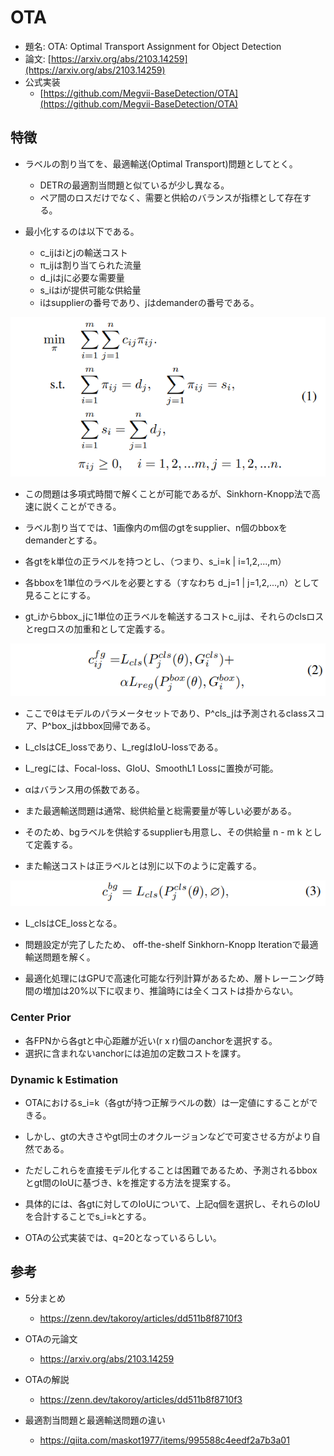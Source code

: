# OTA

- 題名: OTA: Optimal Transport Assignment for Object Detection
- 論文: [https://arxiv.org/abs/2103.14259](https://arxiv.org/abs/2103.14259)
- 公式実装
  - [https://github.com/Megvii-BaseDetection/OTA](https://github.com/Megvii-BaseDetection/OTA)

## 特徴

- ラベルの割り当てを、最適輸送(Optimal Transport)問題としてとく。
  - DETRの最適割当問題と似ているが少し異なる。
  - ペア間のロスだけでなく、需要と供給のバランスが指標として存在する。

- 最小化するのは以下である。
  - c_ijはiとjの輸送コスト
  - π_ijは割り当てられた流量
  - d_jはjに必要な需要量
  - s_iはiが提供可能な供給量
  - iはsupplierの番号であり、jはdemanderの番号である。

![](./img/yolo_x_ota_formula.png)

- この問題は多項式時間で解くことが可能であるが、Sinkhorn-Knopp法で高速に説くことができる。

- ラベル割り当てでは、1画像内のm個のgtをsupplier、n個のbboxをdemanderとする。
- 各gtをk単位の正ラベルを持つとし、（つまり、s_i=k | i=1,2,...,m）
- 各bboxを1単位のラベルを必要とする（すなわち d_j=1 | j=1,2,...,n）として見ることにする。
- gt_iからbbox_jに1単位の正ラベルを輸送するコストc_ijは、それらのclsロスとregロスの加重和として定義する。

![](./img/yolo_x_ota_cost.png)

- ここでθはモデルのパラメータセットであり、P^cls_jは予測されるclassスコア、P^box_jはbbox回帰である。
- L_clsはCE_lossであり、L_regはIoU-lossである。
- L_regには、Focal-loss、GIoU、SmoothL1 Lossに置換が可能。
- αはバランス用の係数である。

- また最適輸送問題は通常、総供給量と総需要量が等しい必要がある。
- そのため、bgラベルを供給するsupplierも用意し、その供給量 n - m k として定義する。
- また輸送コストは正ラベルとは別に以下のように定義する。

![](./img/yolo_x_ota_cost_bg.png)

- L_clsはCE_lossとなる。

- 問題設定が完了したため、 off-the-shelf Sinkhorn-Knopp Iterationで最適輸送問題を解く。

- 最適化処理にはGPUで高速化可能な行列計算があるため、層トレーニング時間の増加は20%以下に収まり、推論時には全くコストは掛からない。

### Center Prior

- 各FPNから各gtと中心距離が近い(r x r)個のanchorを選択する。
- 選択に含まれないanchorには追加の定数コストを課す。

### Dynamic k Estimation

- OTAにおけるs_i=k（各gtが持つ正解ラベルの数）は一定値にすることができる。
- しかし、gtの大きさやgt同士のオクルージョンなどで可変させる方がより自然である。
- ただしこれらを直接モデル化することは困難であるため、予測されるbboxとgt間のIoUに基づき、kを推定する方法を提案する。

- 具体的には、各gtに対してのIoUについて、上記q個を選択し、それらのIoUを合計することでs_i=kとする。

- OTAの公式実装では、q=20となっているらしい。

## 参考

- 5分まとめ
  - https://zenn.dev/takoroy/articles/dd511b8f8710f3

- OTAの元論文
  - https://arxiv.org/abs/2103.14259

- OTAの解説
  - https://zenn.dev/takoroy/articles/dd511b8f8710f3

- 最適割当問題と最適輸送問題の違い
  - https://qiita.com/maskot1977/items/995588c4eedf2a7b3a01